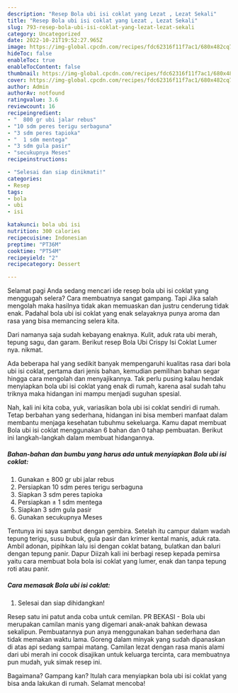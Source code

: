```yaml
---
description: "Resep Bola ubi isi coklat yang Lezat , Lezat Sekali"
title: "Resep Bola ubi isi coklat yang Lezat , Lezat Sekali"
slug: 793-resep-bola-ubi-isi-coklat-yang-lezat-lezat-sekali
category: Uncategorized
date: 2022-10-21T19:52:27.965Z
image: https://img-global.cpcdn.com/recipes/fdc62316f11f7ac1/680x482cq70/bola-ubi-isi-coklat-foto-resep-utama.jpg
hideToc: false
enableToc: true
enableTocContent: false
thumbnail: https://img-global.cpcdn.com/recipes/fdc62316f11f7ac1/680x482cq70/bola-ubi-isi-coklat-foto-resep-utama.jpg
cover: https://img-global.cpcdn.com/recipes/fdc62316f11f7ac1/680x482cq70/bola-ubi-isi-coklat-foto-resep-utama.jpg
author: Admin
authorAv: notfound
ratingvalue: 3.6
reviewcount: 16
recipeingredient:
- "  800 gr ubi jalar rebus"
- "10 sdm peres terigu serbaguna"
- "3 sdm peres tapioka"
- "  1 sdm mentega"
- "3 sdm gula pasir"
- "secukupnya Meses"
recipeinstructions:

- "Selesai dan siap dinikmati!"
categories:
- Resep
tags:
- bola
- ubi
- isi

katakunci: bola ubi isi 
nutrition: 300 calories
recipecuisine: Indonesian
preptime: "PT36M"
cooktime: "PT54M"
recipeyield: "2"
recipecategory: Dessert

---
```



Selamat pagi Anda sedang mencari ide resep bola ubi isi coklat yang menggugah selera? Cara membuatnya sangat gampang. Tapi Jika salah mengolah maka hasilnya tidak akan memuaskan dan justru cenderung tidak enak. Padahal bola ubi isi coklat yang enak selayaknya punya aroma dan rasa yang bisa memancing selera kita.


Dari namanya saja sudah kebayang enaknya. Kulit, aduk rata ubi merah, tepung sagu, dan garam. Berikut resep Bola Ubi Crispy Isi Coklat Lumer nya. nikmat.

Ada beberapa hal yang sedikit banyak mempengaruhi kualitas rasa dari bola ubi isi coklat, pertama dari jenis bahan, kemudian pemilihan bahan segar hingga cara mengolah dan menyajikannya. Tak perlu pusing kalau hendak menyiapkan bola ubi isi coklat yang enak di rumah, karena asal sudah tahu triknya maka hidangan ini mampu menjadi suguhan spesial.


Nah, kali ini kita coba, yuk, variasikan bola ubi isi coklat sendiri di rumah. Tetap berbahan yang sederhana, hidangan ini bisa memberi manfaat dalam membantu menjaga kesehatan tubuhmu sekeluarga. Kamu dapat membuat Bola ubi isi coklat menggunakan 6 bahan dan 0 tahap pembuatan. Berikut ini langkah-langkah dalam membuat hidangannya.

<!--inarticleads1-->

##### Bahan-bahan dan bumbu yang harus ada untuk menyiapkan Bola ubi isi coklat:

1. Gunakan  ± 800 gr ubi jalar rebus
1. Persiapkan 10 sdm peres terigu serbaguna
1. Siapkan 3 sdm peres tapioka
1. Persiapkan  ± 1 sdm mentega
1. Siapkan 3 sdm gula pasir
1. Gunakan secukupnya Meses


Tentunya ini saya sambut dengan gembira. Setelah itu campur dalam wadah tepung terigu, susu bubuk, gula pasir dan krimer kental manis, aduk rata. Ambil adonan, pipihkan lalu isi dengan coklat batang, bulatkan dan baluri dengan tepung panir. Dapur Diizah kali ini berbagi resep kepada pemirsa yaitu cara membuat bola bola isi coklat yang lumer, enak dan tanpa tepung roti atau panir. 

<!--inarticleads2-->

##### Cara memasak Bola ubi isi coklat:


1. Selesai dan siap dihidangkan!

Resep satu ini patut anda coba untuk cemilan. PR BEKASI - Bola ubi merupakan camilan manis yang digemari anak-anak bahkan dewasa sekalipun. Pembuatannya pun anya menggunakan bahan sederhana dan tidak memakan waktu lama. Goreng dalam minyak yang sudah dipanaskan di atas api sedang sampai matang. Camilan lezat dengan rasa manis alami dari ubi merah ini cocok disajikan untuk keluarga tercinta, cara membuatnya pun mudah, yuk simak resep ini. 

Bagaimana? Gampang kan? Itulah cara menyiapkan bola ubi isi coklat yang bisa anda lakukan di rumah. Selamat mencoba!
